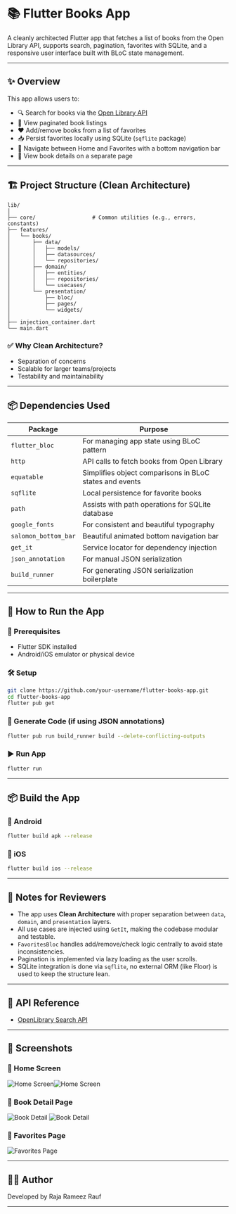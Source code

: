 # 📚 Flutter Books App

A cleanly architected Flutter app that fetches a list of books from the Open Library API, supports search, pagination, favorites with SQLite, and a responsive user interface built with BLoC state management.

---

## ✨ Overview

This app allows users to:

- 🔍 Search for books via the [Open Library API](https://openlibrary.org/developers/api)
- 📜 View paginated book listings
- ❤️ Add/remove books from a list of favorites
- 📥 Persist favorites locally using SQLite (`sqflite` package)
- 🔄 Navigate between Home and Favorites with a bottom navigation bar
- 📖 View book details on a separate page

---

## 🏗️ Project Structure (Clean Architecture)

```
lib/
│
├── core/                  # Common utilities (e.g., errors, constants)
├── features/
│   └── books/
│       ├── data/
│       │   ├── models/
│       │   ├── datasources/
│       │   └── repositories/
│       ├── domain/
│       │   ├── entities/
│       │   ├── repositories/
│       │   └── usecases/
│       └── presentation/
│           ├── bloc/
│           ├── pages/
│           └── widgets/
│
├── injection_container.dart
└── main.dart
```

### ✅ Why Clean Architecture?
- Separation of concerns
- Scalable for larger teams/projects
- Testability and maintainability

---

## 📦 Dependencies Used

| Package             | Purpose                                                                 |
|---------------------|-------------------------------------------------------------------------|
| `flutter_bloc`      | For managing app state using BLoC pattern                               |
| `http`              | API calls to fetch books from Open Library                              |
| `equatable`         | Simplifies object comparisons in BLoC states and events                 |
| `sqflite`           | Local persistence for favorite books                                    |
| `path`              | Assists with path operations for SQLite database                        |
| `google_fonts`      | For consistent and beautiful typography                                 |
| `salomon_bottom_bar`| Beautiful animated bottom navigation bar                                |
| `get_it`            | Service locator for dependency injection                                |
| `json_annotation`   | For manual JSON serialization                                           |
| `build_runner`      | For generating JSON serialization boilerplate                           |

---

## 🚀 How to Run the App

### 🔧 Prerequisites
- Flutter SDK installed
- Android/iOS emulator or physical device

### 🛠️ Setup

```bash
git clone https://github.com/your-username/flutter-books-app.git
cd flutter-books-app
flutter pub get
```

### 🔄 Generate Code (if using JSON annotations)

```bash
flutter pub run build_runner build --delete-conflicting-outputs
```

### ▶️ Run App

```bash
flutter run
```

---

## 📦 Build the App

### 📱 Android

```bash
flutter build apk --release
```

### 🍏 iOS

```bash
flutter build ios --release
```

---

## 🙌 Notes for Reviewers

- The app uses **Clean Architecture** with proper separation between `data`, `domain`, and `presentation` layers.
- All use cases are injected using `GetIt`, making the codebase modular and testable.
- `FavoritesBloc` handles add/remove/check logic centrally to avoid state inconsistencies.
- Pagination is implemented via lazy loading as the user scrolls.
- SQLite integration is done via `sqflite`, no external ORM (like Floor) is used to keep the structure lean.

---

## 🔗 API Reference

- [OpenLibrary Search API](https://openlibrary.org/search.json?q=harry+potter)

---

## 📸 Screenshots

### 🔹 Home Screen
![Home Screen](screenshots/home1.jpg)![Home Screen](screenshots/home2.jpg)


### 🔹 Book Detail Page
![Book Detail](screenshots/bookdetail1.jpg)
![Book Detail](screenshots/bookdetail2.jpg)

### 🔹 Favorites Page
![Favorites Page](screenshots/favorites.jpg)

---

## 👨‍💻 Author

Developed by Raja Rameez Rauf

---
